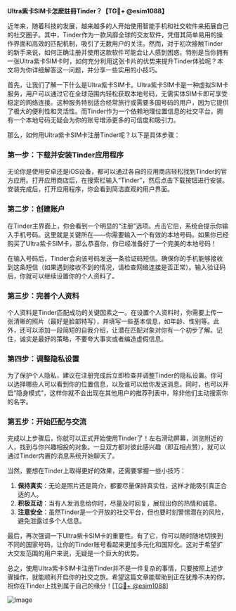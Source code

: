 **Ultra紫卡SIM卡怎麽註冊Tinder？【TG💪+ @esim1088】**

近年来，随着科技的发展，越来越多的人开始使用智能手机和社交软件来拓展自己的社交圈子。其中，Tinder作为一款风靡全球的交友软件，凭借其简单易用的操作界面和高效的匹配机制，吸引了无数用户的关注。然而，对于初次接触Tinder的新手来说，如何正确注册并使用这款软件可能会让人感到困惑。特别是当你拥有一张Ultra紫卡SIM卡时，如何充分利用这张卡片的优势来提升Tinder体验呢？本文将为你详细解答这一问题，并分享一些实用的小技巧。

首先，让我们了解一下什么是Ultra紫卡SIM卡。Ultra紫卡SIM卡是一种虚拟SIM卡服务，用户可以通过它在全球范围内轻松获取本地号码，无需实体SIM卡即可享受稳定的网络连接。这种服务特别适合经常旅行或需要多国号码的用户，因为它提供了极大的便利性和灵活性。而Tinder作为一个依赖地理位置信息的社交平台，拥有一个本地号码无疑会为你的账号增添更多的可信度和吸引力。

那么，如何用Ultra紫卡SIM卡注册Tinder呢？以下是具体步骤：

### **第一步：下载并安装Tinder应用程序**
无论你是使用安卓还是iOS设备，都可以通过各自的应用商店轻松找到Tinder的官方应用。打开应用商店后，在搜索栏输入“Tinder”，然后点击下载按钮进行安装。安装完成后，打开应用程序，你会看到简洁直观的用户界面。

### **第二步：创建账户**
在Tinder主界面上，你会看到一个明显的“注册”选项。点击它后，系统会提示你输入手机号码。这里就是关键所在——你需要输入一个有效的本地号码。如果你已经购买了Ultra紫卡SIM卡，那么恭喜你，你已经准备好了一个完美的本地号码！

在输入号码后，Tinder会向该号码发送一条验证码短信。确保你的手机能够接收到这条短信（如果遇到接收不到的情况，请检查网络连接是否正常）。输入验证码后，你就可以继续设置你的个人资料了。

### **第三步：完善个人资料**
个人资料是Tinder匹配成功的关键因素之一。在设置个人资料时，你需要上传一张清晰的照片（最好是脸部特写），并填写一些基本信息，如年龄、性别等。此外，还可以添加一段简短的自我介绍，让潜在匹配对象对你有一个初步了解。记住，诚实是最好的策略，不要夸大事实或者编造虚假信息。

### **第四步：调整隐私设置**
为了保护个人隐私，建议在注册完成后立即检查并调整Tinder的隐私设置。你可以选择哪些人可以看到你的位置信息，以及谁可以给你发送消息。同时，也可以开启“隐身模式”，这样你就不会出现在其他用户的推荐列表中，除非他们主动搜索你的名字。

### **第五步：开始匹配与交流**
完成以上步骤后，你就可以正式开始使用Tinder了！左右滑动屏幕，浏览附近的人，找到与你兴趣相投的对象。一旦双方都对彼此感兴趣（即互相点赞），就可以通过Tinder内置的消息系统开始聊天了。

当然，要想在Tinder上取得更好的效果，还需要掌握一些小技巧：

1. **保持真实**：无论是照片还是简介，都要尽量保持真实性，这样才能吸引真正合适的人。
2. **积极互动**：当有人发消息给你时，尽量及时回复，展现出你的热情和诚意。
3. **注意安全**：虽然Tinder是一个开放的社交平台，但也要时刻警惕潜在的风险，避免泄露过多个人信息。

最后，再次强调一下Ultra紫卡SIM卡的重要性。有了它，你可以随时随地切换到不同的国家号码，让你的Tinder账号看起来更加多元化和国际化。这对于希望扩大交友范围的用户来说，无疑是一个巨大的优势。

总之，使用Ultra紫卡SIM卡注册Tinder并不是一件复杂的事情，只要按照上述步骤操作，就能顺利开启你的社交之旅。希望这篇文章能帮助到正在犹豫不决的你，祝你在Tinder上找到属于自己的缘分！[[TG💪+ @esim1088](https://t.me/s/esim1088)]

![Image](https://i.postimg.cc/4NQfJmqS/Snipaste-2025-05-13-00-14-12.png)